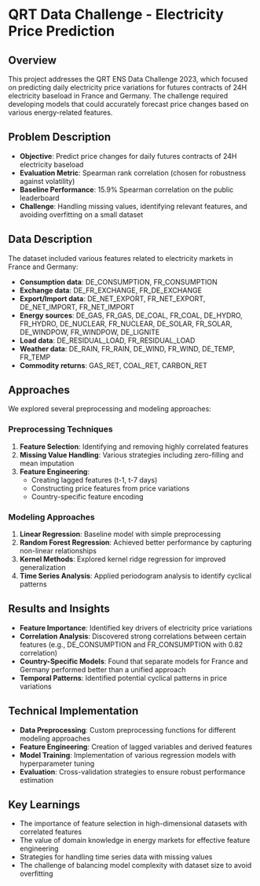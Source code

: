 # QRT Data Challenge - Electricity Price Prediction

## Overview

This project addresses the QRT ENS Data Challenge 2023, which focused on predicting daily electricity price variations for futures contracts of 24H electricity baseload in France and Germany. The challenge required developing models that could accurately forecast price changes based on various energy-related features.

## Problem Description

- **Objective**: Predict price changes for daily futures contracts of 24H electricity baseload
- **Evaluation Metric**: Spearman rank correlation (chosen for robustness against volatility)
- **Baseline Performance**: 15.9% Spearman correlation on the public leaderboard
- **Challenge**: Handling missing values, identifying relevant features, and avoiding overfitting on a small dataset

## Data Description

The dataset included various features related to electricity markets in France and Germany:

- **Consumption data**: DE_CONSUMPTION, FR_CONSUMPTION
- **Exchange data**: DE_FR_EXCHANGE, FR_DE_EXCHANGE
- **Export/Import data**: DE_NET_EXPORT, FR_NET_EXPORT, DE_NET_IMPORT, FR_NET_IMPORT
- **Energy sources**: DE_GAS, FR_GAS, DE_COAL, FR_COAL, DE_HYDRO, FR_HYDRO, DE_NUCLEAR, FR_NUCLEAR, DE_SOLAR, FR_SOLAR, DE_WINDPOW, FR_WINDPOW, DE_LIGNITE
- **Load data**: DE_RESIDUAL_LOAD, FR_RESIDUAL_LOAD
- **Weather data**: DE_RAIN, FR_RAIN, DE_WIND, FR_WIND, DE_TEMP, FR_TEMP
- **Commodity returns**: GAS_RET, COAL_RET, CARBON_RET

## Approaches

We explored several preprocessing and modeling approaches:

### Preprocessing Techniques

1. **Feature Selection**: Identifying and removing highly correlated features
2. **Missing Value Handling**: Various strategies including zero-filling and mean imputation
3. **Feature Engineering**: 
   - Creating lagged features (t-1, t-7 days)
   - Constructing price features from price variations
   - Country-specific feature encoding

### Modeling Approaches

1. **Linear Regression**: Baseline model with simple preprocessing
2. **Random Forest Regression**: Achieved better performance by capturing non-linear relationships
3. **Kernel Methods**: Explored kernel ridge regression for improved generalization
4. **Time Series Analysis**: Applied periodogram analysis to identify cyclical patterns

## Results and Insights

- **Feature Importance**: Identified key drivers of electricity price variations
- **Correlation Analysis**: Discovered strong correlations between certain features (e.g., DE_CONSUMPTION and FR_CONSUMPTION with 0.82 correlation)
- **Country-Specific Models**: Found that separate models for France and Germany performed better than a unified approach
- **Temporal Patterns**: Identified potential cyclical patterns in price variations

## Technical Implementation

- **Data Preprocessing**: Custom preprocessing functions for different modeling approaches
- **Feature Engineering**: Creation of lagged variables and derived features
- **Model Training**: Implementation of various regression models with hyperparameter tuning
- **Evaluation**: Cross-validation strategies to ensure robust performance estimation

## Key Learnings

- The importance of feature selection in high-dimensional datasets with correlated features
- The value of domain knowledge in energy markets for effective feature engineering
- Strategies for handling time series data with missing values
- The challenge of balancing model complexity with dataset size to avoid overfitting

